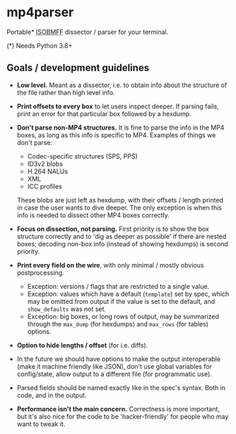 # mp4parser

Portable* <abbr title="ISO Base Media File Format">ISOBMFF</abbr> dissector / parser for your terminal.

(*) Needs Python 3.8+


## Goals / development guidelines

  - **Low level.** Meant as a dissector, i.e. to obtain info about the structure of the file rather than high level info.

  - **Print offsets to every box** to let users inspect deeper. If parsing fails, print an error for that particular box followed by a hexdump.

  - **Don't parse non-MP4 structures.** It is fine to parse the info in the MP4 boxes, as long as this info is specific to MP4. Examples of things we don't parse:
     - Codec-specific structures (SPS, PPS)
     - ID3v2 blobs
     - H.264 NALUs
     - XML
     - ICC profiles

    These blobs are just left as hexdump, with their offsets / length printed in case the user wants to dive deeper.
    The only exception is when this info is needed to dissect other MP4 boxes correctly.

  - **Focus on dissection, not parsing.** First priority is to show the box structure correctly
    and to 'dig as deeper as possible' if there are nested boxes; decoding non-box info
    (instead of showing hexdumps) is second priority.

  - **Print every field on the wire**, with only minimal / mostly obvious postprocessing.
    - Exception: versions / flags that are restricted to a single value.
    - Exception: values which have a default (`template`) set by spec, which may be omitted from output if the value is set to the default, and `show_defaults` was not set.
    - Exception: big boxes, or long rows of output, may be summarized through the
    `max_dump` (for hexdumps) and `max_rows` (for tables) options.

  - **Option to hide lengths / offset** (for i.e. diffs).

  - In the future we should have options to make the output interoperable (make it machine friendly like JSON), don't use global variables for config/state, allow output to a different file (for programmatic use).

  - Parsed fields should be named exactly like in the spec's syntax.
    Both in code, and in the output.

  - **Performance isn't the main concern.** Correctness is more important, but it's also nice for the code to be 'hacker-friendly' for people who may want to tweak it.
